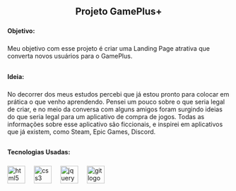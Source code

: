<h2 align="center">Projeto GamePlus+</h2>

###

<h4 align="left">Objetivo:</h4>

###

<p align="left">Meu objetivo com esse projeto é criar uma Landing Page atrativa que converta novos usuários para o GamePlus.</p>

###

<h2 align="center"></h2>

###

<h4 align="left">Ideia:</h4>

###

<p align="left">No decorrer dos meus estudos percebi que já estou pronto para colocar em prática o que venho aprendendo. Pensei um pouco sobre o que seria legal de criar, e no meio da conversa com alguns amigos foram surgindo ideias do que seria legal para um aplicativo de compra de jogos. Todas as informações sobre esse aplicativo são ficcionais, e inspirei em aplicativos que já existem, como Steam, Epic Games, Discord.</p>

###

<h2 align="center"></h2>

###

<h4 align="left">Tecnologias Usadas:</h4>

###

<div align="left">
  <img src="https://cdn.jsdelivr.net/gh/devicons/devicon/icons/html5/html5-original.svg" height="40" alt="html5 logo"  />
  <img width="12" />
  <img src="https://cdn.jsdelivr.net/gh/devicons/devicon/icons/css3/css3-original.svg" height="40" alt="css3 logo"  />
  <img width="12" />
  <img src="https://cdn.jsdelivr.net/gh/devicons/devicon/icons/jquery/jquery-original.svg" height="40" alt="jquery logo"  />
  <img width="12" />
  <img src="https://cdn.jsdelivr.net/gh/devicons/devicon/icons/git/git-original.svg" height="40" alt="git logo"  />
</div>

###

<h2 align="center"></h2>

###
